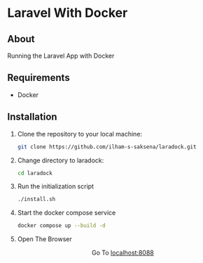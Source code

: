 # Laravel With Docker

## About
Running the Laravel App with Docker

## Requirements
- Docker

## Installation

1. Clone the repository to your local machine:
   ```bash
   git clone https://github.com/ilham-s-saksena/laradock.git
    ```

2. Change directory to laradock: 
    ```bash
    cd laradock
    ```

3. Run the initialization script 
    ```bash
    ./install.sh 
    ```
    
4. Start the docker compose service
    
    ```bash
    docker compose up --build -d
    ```

5. Open The Browser 
   <p align="center">Go To <a href="http://localhost:8088" target="_blank">localhost:8088</a></p>
